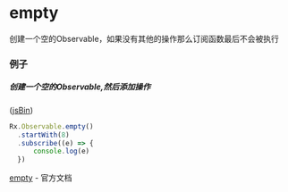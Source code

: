# empty

创建一个空的Observable，如果没有其他的操作那么订阅函数最后不会被执行


### 例子

##### 创建一个空的Observable,然后添加操作

([jsBin](http://jsbin.com/geqari/edit?html,js,console))

``` js
Rx.Observable.empty()
  .startWith(8)
  .subscribe((e) => {
      console.log(e)
  })
```

[empty](http://reactivex.io/rxjs/class/es6/Observable.js~Observable.html#static-method-empty) - 官方文档